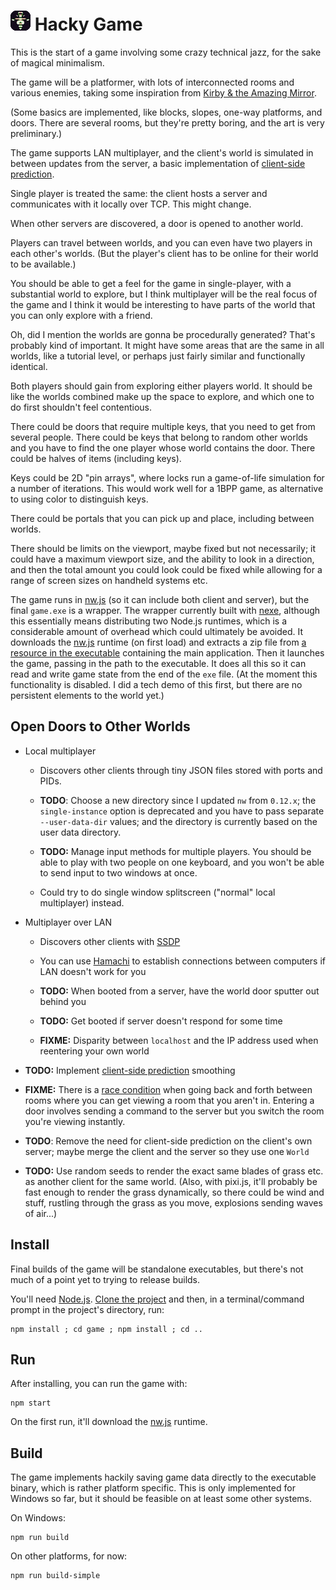 
# ![](game/images/icon-32.png) Hacky Game

This is the start of a game involving some crazy technical jazz,
for the sake of magical minimalism.

The game will be a platformer,
with lots of interconnected rooms and various enemies,
taking some inspiration from [Kirby & the Amazing Mirror][].

(Some basics are implemented, like blocks, slopes, one-way platforms, and doors.
There are several rooms, but they're pretty boring,
and the art is very preliminary.)

The game supports LAN multiplayer,
and the client's world is simulated in between updates from the server,
a basic implementation of [client-side prediction][].

Single player is treated the same: the client hosts a server and communicates with it locally over TCP.
This might change.

When other servers are discovered,
a door is opened to another world.

Players can travel between worlds,
and you can even have two players in each other's worlds.
(But the player's client has to be online for their world to be available.)

You should be able to get a feel for the game in single-player,
with a substantial world to explore, but
I think multiplayer will be the real focus of the game
and I think it would be interesting to have parts of the world that you can only explore with a friend.

Oh, did I mention the worlds are gonna be procedurally generated?
That's probably kind of important.
It might have some areas that are the same in all worlds, like a tutorial level,
or perhaps just fairly similar and functionally identical.

Both players should gain from exploring either players world.
It should be like the worlds combined make up the space to explore,
and which one to do first shouldn't feel contentious.

There could be doors that require multiple keys, that you need to get from several people.
There could be keys that belong to random other worlds and you have to find the one player whose world contains the door.
There could be halves of items (including keys).

Keys could be 2D "pin arrays", where locks run a game-of-life simulation for a number of iterations.
This would work well for a 1BPP game, as alternative to using color to distinguish keys.

There could be portals that you can pick up and place, including between worlds.

There should be limits on the viewport,
maybe fixed but not necessarily;
it could have a maximum viewport size, and the ability to look in a direction,
and then the total amount you could look could be fixed
while allowing for a range of screen sizes on handheld systems etc.

The game runs in [nw.js][] (so it can include both client and server),
but the final `game.exe` is a wrapper.
The wrapper currently built with [nexe][],
although this essentially means distributing two Node.js runtimes,
which is a considerable amount of overhead which could ultimately be avoided.
It downloads the [nw.js][] runtime (on first load)
and extracts a zip file from [a resource in the executable][nexeres] containing the main application.
Then it launches the game, passing in the path to the executable.
It does all this so it can read and write game state from the end of the `exe` file.
(At the moment this functionality is disabled.
I did a tech demo of this first, but there are no persistent elements to the world yet.)


## Open Doors to Other Worlds

* Local multiplayer

	* Discovers other clients through tiny JSON files stored with ports and PIDs.
	
	* **TODO**:
	Choose a new directory since I updated `nw` from `0.12.x`;
	the `single-instance` option is deprecated and you have to pass separate `--user-data-dir` values;
	and the directory is currently based on the user data directory.

	* **TODO:**
	  Manage input methods for multiple players.
	  You should be able to play with two people on one keyboard,
	  and you won't be able to send input to two windows at once.
	  <!-- sending inputs to one window but two clients. -->

	* Could try to do single window splitscreen ("normal" local multiplayer) instead.


* Multiplayer over LAN

	* Discovers other clients with [SSDP][]

	* You can use [Hamachi](https://www.vpn.net/) to establish connections between computers if LAN doesn't work for you

	* **TODO:**
	  When booted from a server, have the world door sputter out behind you

	* **TODO:**
	  Get booted if server doesn't respond for some time
	
	* **FIXME:**
	  Disparity between `localhost` and the IP address used when reentering your own world


<!-- would indent this but currently it applies even to single player: -->

* **TODO:**
  Implement [client-side prediction][] smoothing

* **FIXME:**
  There is a [race condition][] when going back and forth between rooms
  where you can get viewing a room that you aren't in.
  Entering a door involves sending a command to the server
  but you switch the room you're viewing instantly.

* **TODO**:
  Remove the need for client-side prediction on the client's own server;
  maybe merge the client and the server so they use one `World`

* **TODO:**
  Use random seeds to render the exact same blades of grass etc. as another client for the same world.
  (Also, with pixi.js, it'll probably be fast enough to render the grass dynamically, so there could be wind and stuff,
  rustling through the grass as you move,
  explosions sending waves of air...)


## Install

Final builds of the game will be standalone executables,
but there's not much of a point yet to trying to release builds.

You'll need [Node.js][].
[Clone the project][cloning a repo]
and then, in a terminal/command prompt in the project's directory,
run:

	npm install ; cd game ; npm install ; cd ..

## Run

After installing, you can run the game with:

	npm start

On the first run, it'll download the [nw.js][] runtime.


## Build

The game implements hackily saving game data directly to the executable binary,
which is rather platform specific.
This is only implemented for Windows so far,
but it should be feasible on at least some other systems.

On Windows:

	npm run build

On other platforms, for now:

	npm run build-simple


[cloning a repo]: https://help.github.com/articles/cloning-a-repository/
[Node.js]: https://nodejs.org
[nexe]: https://github.com/jaredallard/nexe
[nexeres]: https://github.com/jaredallard/nexe/pull/93
[nw.js]: https://github.com/nwjs/nw.js/
[client-side prediction]: https://en.wikipedia.org/wiki/Client-side_prediction
[SSDP]: https://en.wikipedia.org/wiki/Simple_Service_Discovery_Protocol "Simple Service Discovery Protocol"
[race condition]: https://en.wikipedia.org/wiki/Race_condition
[Kirby & the Amazing Mirror]: https://en.wikipedia.org/wiki/Kirby_%26_the_Amazing_Mirror
